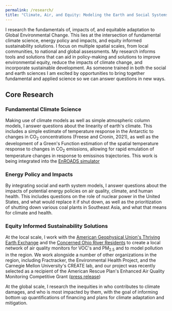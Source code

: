 ```yaml
---
permalink: /research/
title: "Climate, Air, and Equity: Modeling the Earth and Social Systems"
---
```

 I research the fundamentals of, impacts of, and equitable adaptation to Global Environmental Change. This lies at the intersection of fundamental climate science, energy policy and impacts, and equity informed sustainability solutions. I focus on multiple spatial scales, from local communities, to national and global assessments. My research informs tools and solutions that can aid in policy-making and solutions to improve environmental equity, reduce the impacts of climate change, and incorporate sustainable development. As someone trained in both the social and earth sciences I am excited by opportunities to bring together fundamental and applied science so we can answer questions in new ways.

## Core Research

### Fundamental Climate Science
Making use of climate models as well as simple atmospheric column models, I answer questions about the linearity of earth's climate. This includes a simple estimate of temperature response in the Antarctic to changes in CO$_2$ concentrations (Freese and Cronin, 2021), as well as the development of a Green's Function estimation of the spatial temperature response to changes in CO<sub>2</sub>  emissions, allowing for rapid emulation of temperature changes in response to emissinos trajectories. This work is being integrated into the [EnROADS simulator](https://en-roads.climateinteractive.org/scenario.html?v=23.10.0)

### Energy Policy and Impacts
By integrating social and earth system models, I answer questions about the impacts of potential energy policies on air quality, climate, and human health. This includes questions on the role of nuclear power in the United States, and what would replace it if shut down, as well as the prioritization of shutting down various coal plants in Southeast Asia, and what that means for climate and health. 

### Equity Informed Sustainability Solutions
At the local scale, I work with the [American Geophysical Union's Thriving Earth Exchange](https://thrivingearthexchange.org/) and the [Concerned Ohio River Residents](https://www.concernedohioriverresidents.org/) to create a local network of air quality monitors for VOC's and PM<sub>2.5</sub>  and to model pollution in the region. We work alongside a number of other organizations in the region, including Fractracker, the Environmental Health Project, and the Carnegie Mellon University's CREATE lab, and our project was recently selected as a recipient of the American Rescue Plan's Enhanced Air Quality Monitoring Competitive Grant ([press release](https://www.fractracker.org/a5ej20sjfwe/wp-content/uploads/2022/11/FracTracker-EPA-Grants_11.4.22.pdf))

At the global scale, I research the inequities in who contributes to climate damages, and who is most impacted by them, with the goal of informing bottom up quantifications of financing and plans for climate adaptation and mitigation.






